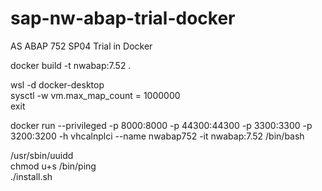 # sap-nw-abap-trial-docker
AS ABAP 752 SP04 Trial in Docker

docker build -t nwabap:7.52 .  

wsl -d docker-desktop  
sysctl -w vm.max_map_count = 1000000  
exit  

docker run --privileged -p 8000:8000 -p 44300:44300 -p 3300:3300 -p 3200:3200 -h vhcalnplci --name nwabap752 -it nwabap:7.52 /bin/bash  

/usr/sbin/uuidd  
chmod u+s /bin/ping  
./install.sh  
